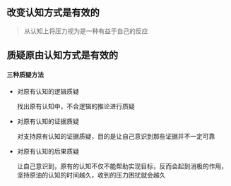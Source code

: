 ## 改变认知方式是有效的

> 从认知上将压力视为是一种有益于自己的反应

## 质疑原由认知方式是有效的

#### 三种质疑方法

- 对原有认知的逻辑质疑

  找出原有认知中，不合逻辑的推论进行质疑

- 对原有认知的证据质疑

  对支持原有认知的证据质疑，目的是让自己意识到那些证据并不一定可靠

- 对原有认知的后果质疑

  让自己意识到，原有的认知不仅不能帮助实现目标，反而会起到消极的作用，坚持原油的认知的时间越久，收到的压力困扰就会越久

  